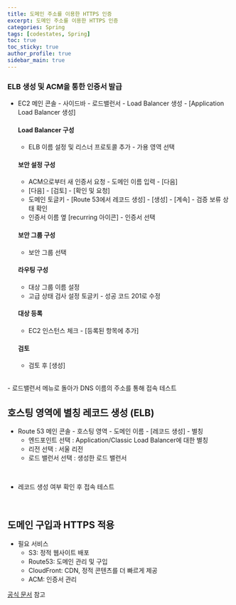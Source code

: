 ```yaml
---
title: 도메인 주소를 이용한 HTTPS 인증
excerpt: 도메인 주소를 이용한 HTTPS 인증
categories: Spring
tags: [codestates, Spring]
toc: true
toc_sticky: true
author_profile: true
sidebar_main: true
---
```

### ELB 생성 및 ACM을 통한 인증서 발급
- EC2 메인 콘솔 - 사이드바 - 로드밸런서 - Load Balancer 생성 - [Application Load Balancer 생성]
  #### Load Balancer 구성
  - ELB 이름 설정 및 리스너 프로토콜 추가 - 가용 영역 선택 
  #### 보안 설정 구성
  - ACM으로부터 새 인증서 요청 - 도메인 이름 입력 - [다음]
  - [다음] - [검토] - [확인 및 요청]
  - 도메인 토글키 - [Route 53에서 레코드 생성] - [생성] - [계속] - 검증 보류 상태 확인
  - 인증서 이름 옆 [recurring 아이콘] - 인증서 선택
  #### 보안 그룹 구성
  - 보안 그룹 선택
  #### 라우팅 구성
  - 대상 그룹 이름 설정
  - 고급 상태 검사 설정 토글키 - 성공 코드 201로 수정
  #### 대상 등록
  - EC2 인스턴스 체크 - [등록된 항목에 추가]
  #### 검토
  - 검토 후 [생성]
<br>
- 로드밸런서 메뉴로 돌아가 DNS 이름의 주소를 통해 접속 테스트

<br>

## 호스팅 영역에 별칭 레코드 생성 (ELB)
- Route 53 메인 콘솔 - 호스팅 영역 - 도메인 이름 - [레코드 생성] - 별칭 
  - 엔드포인트 선택 : Application/Classic Load Balancer에 대한 별칭
  - 리전 선택 : 서울 리전
  - 로드 밸런서 선택 : 생성한 로드 밸런서
<br>

- 레코드 생성 여부 확인 후 접속 테스트

<br>

## 도메인 구입과 HTTPS 적용
- 필요 서비스
  - S3: 정적 웹사이트 배포
  - Route53: 도메인 관리 및 구입
  - CloudFront: CDN, 정적 콘텐츠를 더 빠르게 제공
  - ACM: 인증서 관리

[공식 문서](https://docs.aws.amazon.com/AmazonS3/latest/userguide/website-hosting-custom-domain-walkthrough.html) 참고